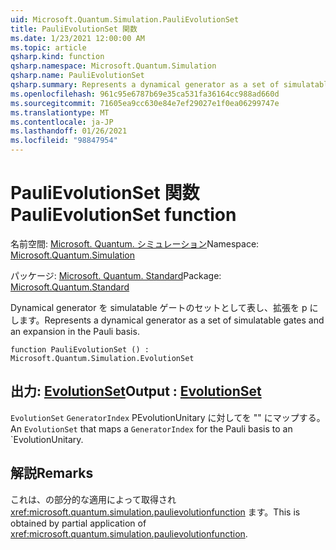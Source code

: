 ```yaml
---
uid: Microsoft.Quantum.Simulation.PauliEvolutionSet
title: PauliEvolutionSet 関数
ms.date: 1/23/2021 12:00:00 AM
ms.topic: article
qsharp.kind: function
qsharp.namespace: Microsoft.Quantum.Simulation
qsharp.name: PauliEvolutionSet
qsharp.summary: Represents a dynamical generator as a set of simulatable gates and an expansion in the Pauli basis.
ms.openlocfilehash: 961c95e6787b69e35ca531fa36164cc988ad660d
ms.sourcegitcommit: 71605ea9cc630e84e7ef29027e1f0ea06299747e
ms.translationtype: MT
ms.contentlocale: ja-JP
ms.lasthandoff: 01/26/2021
ms.locfileid: "98847954"
---
```

# <a name="paulievolutionset-function"></a><span data-ttu-id="a3aa9-102">PauliEvolutionSet 関数</span><span class="sxs-lookup"><span data-stu-id="a3aa9-102">PauliEvolutionSet function</span></span>

<span data-ttu-id="a3aa9-103">名前空間: [Microsoft. Quantum. シミュレーション](xref:Microsoft.Quantum.Simulation)</span><span class="sxs-lookup"><span data-stu-id="a3aa9-103">Namespace: [Microsoft.Quantum.Simulation](xref:Microsoft.Quantum.Simulation)</span></span>

<span data-ttu-id="a3aa9-104">パッケージ: [Microsoft. Quantum. Standard](https://nuget.org/packages/Microsoft.Quantum.Standard)</span><span class="sxs-lookup"><span data-stu-id="a3aa9-104">Package: [Microsoft.Quantum.Standard](https://nuget.org/packages/Microsoft.Quantum.Standard)</span></span>


<span data-ttu-id="a3aa9-105">Dynamical generator を simulatable ゲートのセットとして表し、拡張を p にします。</span><span class="sxs-lookup"><span data-stu-id="a3aa9-105">Represents a dynamical generator as a set of simulatable gates and an expansion in the Pauli basis.</span></span>

```qsharp
function PauliEvolutionSet () : Microsoft.Quantum.Simulation.EvolutionSet
```


## <a name="output--evolutionset"></a><span data-ttu-id="a3aa9-106">出力: [EvolutionSet](xref:Microsoft.Quantum.Simulation.EvolutionSet)</span><span class="sxs-lookup"><span data-stu-id="a3aa9-106">Output : [EvolutionSet](xref:Microsoft.Quantum.Simulation.EvolutionSet)</span></span>

<span data-ttu-id="a3aa9-107">`EvolutionSet` `GeneratorIndex` PEvolutionUnitary に対してを "" にマップする。</span><span class="sxs-lookup"><span data-stu-id="a3aa9-107">An `EvolutionSet` that maps a `GeneratorIndex` for the Pauli basis to an \`EvolutionUnitary.</span></span>

## <a name="remarks"></a><span data-ttu-id="a3aa9-108">解説</span><span class="sxs-lookup"><span data-stu-id="a3aa9-108">Remarks</span></span>

<span data-ttu-id="a3aa9-109">これは、の部分的な適用によって取得され <xref:microsoft.quantum.simulation.paulievolutionfunction> ます。</span><span class="sxs-lookup"><span data-stu-id="a3aa9-109">This is obtained by partial application of <xref:microsoft.quantum.simulation.paulievolutionfunction>.</span></span>